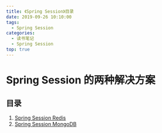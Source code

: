 ```yaml
---
title: 《Spring Session》目录
date: 2019-09-26 10:10:00
tags:
  - Spring Session
categories:
  - 读书笔记
  - Spring Session
top: true
---
```


<!-- More -->

# Spring Session 的两种解决方案

## 目录

1. [Spring Session Redis](/2019/09/26/读书笔记/《SpringSession》/1_RedisSession/)
2. [Spring Session MongoDB](/2019/09/26/读书笔记/《SpringSession》/2_MongoSession/)
